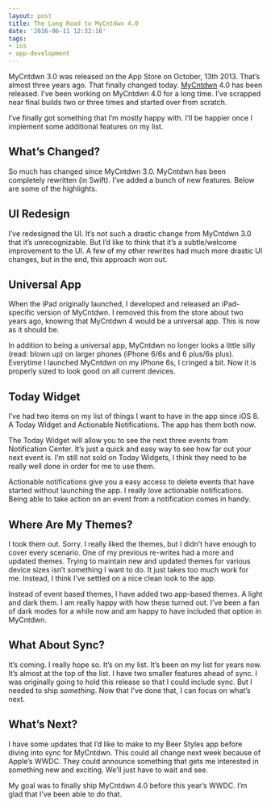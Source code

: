 ```yaml
---
layout: post
title: The Long Road to MyCntdwn 4.0
date: '2016-06-11 12:32:16'
tags:
- ios
- app-development
---
```


MyCntdwn 3.0 was released on the App Store on October, 13th 2013. That’s almost three years ago. That finally changed today. [MyCntdwn](https://itunes.apple.com/us/app/mycntdwn/id293970065?ls=1&mt=8) 4.0 has been released. I’ve been working on MyCntdwn 4.0 for a long time. I’ve scrapped near final builds two or three times and started over from scratch.

I’ve finally got something that I’m mostly happy with. I’ll be happier once I implement some additional features on my list.

## What’s Changed?

So much has changed since MyCntdwn 3.0. MyCntdwn has been completely rewritten (in Swift). I’ve added a bunch of new features. Below are some of the highlights.

## UI Redesign

I’ve redesigned the UI. It’s not such a drastic change from MyCntdwn 3.0 that it’s unrecognizable. But I’d like to think that it’s a subtle/welcome improvement to the UI. A few of my other rewrites had much more drastic UI changes, but in the end, this approach won out.

## Universal App

When the iPad originally launched, I developed and released an iPad-specific version of MyCntdwn. I removed this from the store about two years ago, knowing that MyCntdwn 4 would be a universal app. This is now as it should be.

In addition to being a universal app, MyCntdwn no longer looks a little silly (read: blown up) on larger phones (iPhone 6/6s and 6 plus/6s plus). Everytime I launched MyCntdwn on my iPhone 6s, I cringed a bit. Now it is properly sized to look good on all current devices.

## Today Widget

I’ve had two items on my list of things I want to have in the app since iOS 8. A Today Widget and Actionable Notifications. The app has them both now.

The Today Widget will allow you to see the next three events from Notification Center. It’s just a quick and easy way to see how far out your next event is. I’m still not sold on Today Widgets, I think they need to be really well done in order for me to use them.

Actionable notifications give you a easy access to delete events that have started without launching the app. I really love actionable notifications. Being able to take action on an event from a notification comes in handy.

## Where Are My Themes?

I took them out. Sorry. I really liked the themes, but I didn’t have enough to cover every scenario. One of my previous re-writes had a more and updated themes. Trying to maintain new and updated themes for various device sizes isn’t something I want to do. It just takes too much work for me. Instead, I think I’ve settled on a nice clean look to the app.

Instead of event based themes, I have added two app-based themes. A light and dark them. I am really happy with how these turned out. I’ve been a fan of dark modes for a while now and am happy to have included that option in MyCntdwn.

## What About Sync?

It’s coming. I really hope so. It’s on my list. It’s been on my list for years now. It’s almost at the top of the list. I have two smaller features ahead of sync. I was originally going to hold this release so that I could include sync. But I needed to ship _something_. Now that I’ve done that, I can focus on what’s next.

## What’s Next?

I have some updates that I’d like to make to my Beer Styles app before diving into sync for MyCntdwn. This could all change next week because of Apple’s WWDC. They could announce something that gets me interested in something new and exciting. We’ll just have to wait and see.

My goal was to finally ship MyCntdwn 4.0 before this year’s WWDC. I’m glad that I’ve been able to do that.

